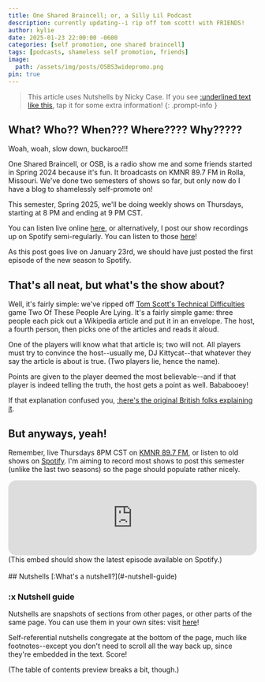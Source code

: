 ```yaml
---
title: One Shared Braincell; or, a Silly Lil Podcast
description: currently updating--i rip off tom scott! with FRIENDS!
author: kylie
date: 2025-01-23 22:00:00 -0600
categories: [self promotion, one shared braincell]
tags: [podcasts, shameless self promotion, friends]
image: 
  path: /assets/img/posts/OSBS3widepromo.png
pin: true
---
```


<script src="https://cdn.jsdelivr.net/gh/ncase/nutshell/nutshell.js"></script>
<script>
Nutshell.setOptions({
    startOnLoad: true, // Start Nutshell on load? (default: true)
    lang: 'en', // Language (default: 'en', which is English)
    dontEmbedHeadings: true, // If 'true', removes the "embed this as a nutshell" option on headings
});
</script><!-- enables Nutshell by Nicky Case -->

> This article uses Nutshells by Nicky Case. If you see 
> [:underlined text like this](#x-nutshell-guide), tap it for some extra information!
{: .prompt-info }

## What? Who?? When??? Where???? Why?????

Woah, woah, slow down, buckaroo!!!

One Shared Braincell, or OSB, is a radio show me and some friends started in Spring 2024 because it's fun. It broadcasts on KMNR 89.7 FM in Rolla, Missouri. We've done two semesters of shows so far, but only now do I have a blog to shamelessly self-promote on!

This semester, Spring 2025, we'll be doing weekly shows on Thursdays, starting at 8 PM and ending at 9 PM CST. 

You can listen live online [here](https://www.kmnr.org/), or alternatively, I post our show recordings up on Spotify semi-regularly. You can listen to those [here](https://open.spotify.com/show/6LJ0uw1NqlgWd0zcOhMUDS?si=10337a14e9f04ee1)!

As this post goes live on January 23rd, we should have just posted the first episode of the new season to Spotify.


## That's all neat, but what's the show about?

Well, it's fairly simple: we've ripped off [Tom Scott's Technical Difficulties](https://www.techdif.co.uk/) game Two Of These People Are Lying. It's a fairly simple game: three people each pick out a Wikipedia article and put it in an envelope. The host, a fourth person, then picks one of the articles and reads it aloud. 

One of the players will know what that article is; two will not. All players must try to convince the host--usually me, DJ Kittycat--that whatever they say the article is about is true. (Two players lie, hence the name).

Points are given to the player deemed the most believable--and if that player is indeed telling the truth, the host gets a point as well. Bababooey!

If that explanation confused you, [:here's the original British folks explaining it](https://youtu.be/phL7P6gtZRM?si=IK4560tU2U8M1siv).

## But anyways, yeah!
Remember, live Thursdays 8PM CST on [KMNR 89.7 FM](https://www.kmnr.org/), or listen to old shows on [Spotify](https://open.spotify.com/show/6LJ0uw1NqlgWd0zcOhMUDS?si=10337a14e9f04ee1). I'm aiming to record most shows to post this semester (unlike the last two seasons) so the page should populate rather nicely.

<iframe style="border-radius:16px" src="https://open.spotify.com/embed/show/6LJ0uw1NqlgWd0zcOhMUDS?utm_source=generator&t=0" width="100%" height="152" frameBorder="0" allowfullscreen="" allow="autoplay; clipboard-write; encrypted-media; fullscreen; picture-in-picture" loading="lazy"></iframe>
(This embed should show the latest episode available on Spotify.)







<BR>
<BR>
## Nutshells
[:What's a nutshell?](#-nutshell-guide)

### :x Nutshell guide
  Nutshells are snapshots of sections from other pages, or other parts of the same page. You can use them in your own sites: visit [here](https://ncase.me/nutshell/)!

  Self-referential nutshells congregate at the bottom of the page, much like footnotes--except you don't need to scroll all the way back up, since they're embedded in the text. Score!

  (The table of contents preview breaks a bit, though.)


<script src="https://giscus.app/client.js"
  data-repo="goombasinastack/blog"
  data-repo-id="R_kgDONjFSxg"
  data-category="Announcements"
  data-category-id="DIC_kwDONjFSxs4CmE2W"
  data-mapping="pathname"
  data-strict="1"
  data-reactions-enabled="1"
  data-emit-metadata="0"
  data-input-position="top"
  data-theme="preferred_color_scheme"
  data-lang="en"
  data-loading="lazy"
  crossorigin="anonymous"
  async>
</script>
